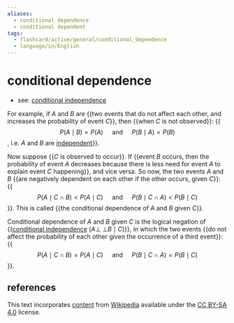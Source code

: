 ```yaml
---
aliases:
  - conditional dependence
  - conditional dependent
tags:
  - flashcard/active/general/conditional_dependence
  - language/in/English
---
```


# conditional dependence

- see: [conditional independence](conditional%20independence.md)

For example, if $A$ and $B$ are {{two events that do not affect each other, and increases the probability of event $C$}}, then {{when $C$ is not observed}}: {{$$P(A \mid B) = P(A) \quad \text{ and } \quad P(B \mid A) = P(B)$$, i.e. $A$ and $B$ are [independent](independence%20(probability%20theory).md)}}. <!--SR:!2024-12-10,133,313!2025-01-25,166,313!2024-09-15,72,310-->

Now suppose {{$C$ is observed to occur}}. If {{event $B$ occurs, then the probability of event $A$ decreases because there is less need for event $A$ to explain event $C$ happening}}, and vice versa. So now, the two events $A$ and $B$ {{are negatively dependent on each other if the other occurs, given $C$}}: {{$$P(A \mid C \cap B) < P(A \mid C) \quad \text{ and } \quad P(B \mid C \cap A) < P(B \mid C)$$}}. This is called {{the conditional dependence of $A$ and $B$ given $C$}}. <!--SR:!2024-12-17,125,293!2024-11-14,103,290!2024-12-23,144,310!2025-03-02,188,290!2024-09-16,73,313-->

Conditional dependence of $A$ and $B$ given $C$ is the logical negation of {{[conditional independence](conditional%20independence.md) $(A \mathrel{\perp\!\!\!\perp} B \mid C)$}}, in which the two events {{do not affect the probability of each other given the occurrence of a third event}}: {{$$P(A \mid C \cap B) = P(A \mid C) \quad \text{ and } \quad P(B \mid C \cap A) = P(B \mid C)$$}}. <!--SR:!2024-08-31,59,310!2024-12-27,145,313!2024-12-13,134,313-->

## references

This text incorporates [content](https://en.wikipedia.org/wiki/conditional_dependence) from [Wikipedia](Wikipedia.md) available under the [CC BY-SA 4.0](https://creativecommons.org/licenses/by-sa/4.0/) license.
